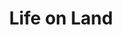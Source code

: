 ---
type: topic
title: Life on Land
description: Reversing man-made deforestation and desertification to sustain all life on earth
imageSource: https://www.un.org/esa/ffd/ffddialogue/images/E_SDG%20goals_icons-individual-rgb-15.png
weight: 15
tags: ['sustainability', 'climate']
---